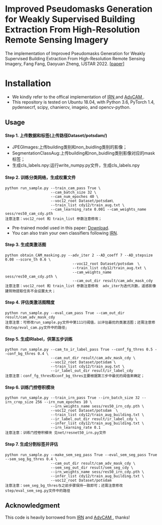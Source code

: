 # Improved Pseudomasks Generation for Weakly Supervised Building Extraction From High-Resolution Remote Sensing Imagery

The implementation of Improved Pseudomasks Generation for Weakly Supervised Building Extraction From High-Resolution Remote Sensing Imagery, Fang Fang, Daoyuan Zheng, IJSTAR 2022. [[paper](https://ieeexplore.ieee.org/abstract/document/9684996/)]

# Installation

- We kindly refer to the offical implementation of [IRN ](https://github.com/jiwoon-ahn/irn) and  [AdvCAM ](https://github.com/jbeomlee93/AdvCAM).
- This repository is tested on Ubuntu 18.04, with Python 3.6, PyTorch 1.4, pydensecrf, scipy, chaniercv, imageio, and opencv-python.
## Usage

#### Step 1. 上传数据和标签(上传路径Dataset/potsdam/)

- JPEGImages:上传building类别和non_buidling类别的影像；
- SegmentationClassAug:上传building和non_buidling类别影像对应的mask标签；
- 生成cls_labels.npy:运行write_numpy.py文件，生成cls_labels.npy


#### Step 2. 训练分类网络，生成权重文件

```
python run_sample.py --train_cam_pass True \
					 --cam_batch_size 32 \
					 --cam_num_epoches 40 \
					 --voc12_root Dataset/potsdam\
					 --train_list cdy12/train_aug.txt \
					 --cam_learning_rate 0.001 --cam_weights_name sess/res50_cam_cdy.pth
注意注意：voc12_root 和 train_list 参数注意修改；
```

- Pre-trained model used in this paper: [Download](https://drive.google.com/file/d/1G0UkgjA4bndGBw2YFCrBpv71M5bj86qf/view?usp=sharing).
- You can also train your own classifiers following [IRN](https://github.com/jiwoon-ahn/irn).


#### Step 3. 生成类激活图
```
python obtain_CAM_masking.py --adv_iter 2 --AD_coeff 7 --AD_stepsize 0.08 --score_th 0.6 \
							   --voc12_root Dataset/potsdam  \
							   --train_list cdy12/train_aug.txt \
							   --cam_weights_name sess/res50_cam_cdy.pth \
							   --cam_out_dir result/cam_adv_mask_cdy
注意注意：voc12_root 和 train_list 参数注意修改  adv_iter为迭代次数，遥感影像建筑物提取任务不会设置太大；
```

#### Step 4. 评估类激活图精度

```
python run_sample.py --eval_cam_pass True --cam_out_dir result/cam_adv_mask_cdy
注意注意：可修改run_sample.py文件中第111行阈值，以评估最优的类激活图；还需注意修改step/eval_cam.py文件中的路径;
```

#### Step 5. 生成IRlabel，供第五步训练

```
python run_sample.py --cam_to_ir_label_pass True --conf_fg_thres 0.5 --conf_bg_thres 0.4 \
					 --cam_out_dir result/cam_adv_mask_cdy \
					 --voc12_root Dataset/potsdam \
					 --train_list cdy12/train_aug.txt \
					 --ir_label_out_dir result/ir_label_cdy 
注意注意：conf_fg_thres和conf_bg_thres主要根据第三步中最优的阈值来确定；
```

#### Step 6. 训练门控卷积模块

```
python run_sample.py --train_irn_pass True --irn_batch_size 32 --irn_crop_size 256 --irn_num_epoches 10 \
					 --irn_weights_name sess/res50_irn_cdy.pth \
					 --voc12_root Dataset/potsdam  \
					 --train_list cdy12/train_aug_building.txt \
					 --ir_label_out_dir result/ir_label_cdy \
					 --infer_list cdy12/train_aug_building.txt \
					 --irn_learning_rate 0.1
注意注意：训练门控卷积模块 见net/resnet50_irn.py文件
```

#### Step 7. 生成分割标签并评估

```
python run_sample.py --make_sem_seg_pass True --eval_sem_seg_pass True --sem_seg_bg_thres 0.4 \
					 --cam_out_dir result/cam_adv_mask_cdy \
					 --sem_seg_out_dir result/sem_seg_cdy \
					 --irn_weights_name sess/res50_irn_cdy.pth \
					 --infer_list cdy12/train_aug_building.txt \
					 --voc12_root Dataset/potsdam
注意注意：sem_seg_bg_thres与之前步骤保持一致即可；还需注意修改step/eval_sem_seg.py文件中的路径
```


## Acknowledgment
This code is heavily borrowed from [IRN](https://github.com/jiwoon-ahn/irn) and [AdvCAM ](https://github.com/jbeomlee93/AdvCAM), thanks!